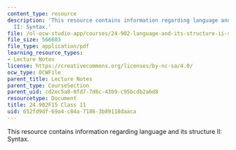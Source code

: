 ```yaml
---
content_type: resource
description: 'This resource contains information regarding language and its structure
  II: Syntax.'
file: /ol-ocw-studio-app/courses/24-902-language-and-its-structure-ii-syntax-fall-2015/652fd9df69a4c84a71863b89118daaca_MIT24_902F15_Class11.pdf
file_size: 566603
file_type: application/pdf
learning_resource_types:
- Lecture Notes
license: https://creativecommons.org/licenses/by-nc-sa/4.0/
ocw_type: OCWFile
parent_title: Lecture Notes
parent_type: CourseSection
parent_uid: cd2ec5a8-0fd7-7d6c-43b9-c95bcdb2a6d8
resourcetype: Document
title: 24.902F15 Class 11
uid: 652fd9df-69a4-c84a-7186-3b89118daaca
---
```

This resource contains information regarding language and its structure II: Syntax.